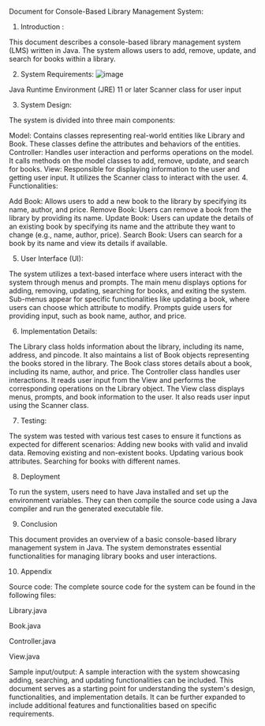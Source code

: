 Document for Console-Based Library Management System:


1. Introduction :

This document describes a console-based library management system (LMS) written in Java. 
The system allows users to add, remove, update, and search for books within a library.

2. System Requirements:
![image](https://github.com/Hfhdhfj/Librarymanagementsystem/assets/109065238/05b5b585-2e81-48d3-a3fb-54052d3e5aed)

Java Runtime Environment (JRE) 11 or later
Scanner class for user input

3. System Design:

The system is divided into three main components:

Model: Contains classes representing real-world entities like Library and Book. These classes define the attributes and behaviors of the entities.
Controller: Handles user interaction and performs operations on the model. It calls methods on the model classes to add, remove, update, and search for books.
View: Responsible for displaying information to the user and getting user input. It utilizes the Scanner class to interact with the user.
4. Functionalities:

Add Book: Allows users to add a new book to the library by specifying its name, author, and price.
Remove Book: Users can remove a book from the library by providing its name.
Update Book: Users can update the details of an existing book by specifying its name and the attribute they want to change (e.g., name, author, price).
Search Book: Users can search for a book by its name and view its details if available.

5. User Interface (UI):

The system utilizes a text-based interface where users interact with the system through menus and prompts.
The main menu displays options for adding, removing, updating, searching for books, and exiting the system.
Sub-menus appear for specific functionalities like updating a book, where users can choose which attribute to modify.
Prompts guide users for providing input, such as book name, author, and price.

6. Implementation Details:

The Library class holds information about the library, including its name, address, and pincode. It also maintains a list of Book objects representing the books stored in the library.
The Book class stores details about a book, including its name, author, and price.
The Controller class handles user interactions. It reads user input from the View and performs the corresponding operations on the Library object.
The View class displays menus, prompts, and book information to the user. It also reads user input using the Scanner class.

7. Testing:

The system was tested with various test cases to ensure it functions as expected for different scenarios:
Adding new books with valid and invalid data.
Removing existing and non-existent books.
Updating various book attributes.
Searching for books with different names.

8. Deployment

To run the system, users need to have Java installed and set up the environment variables. 
They can then compile the source code using a Java compiler and run the generated executable file.

9. Conclusion

This document provides an overview of a basic console-based library management system in Java. 
The system demonstrates essential functionalities for managing library books and user interactions.

10. Appendix

Source code: The complete source code for the system can be found in the following files:

Library.java

Book.java

Controller.java

View.java

Sample input/output: A sample interaction with the system showcasing adding, searching, and updating functionalities can be included.
This document serves as a starting point for understanding the system's design, functionalities, and implementation details.
It can be further expanded to include additional features and functionalities based on specific requirements.


